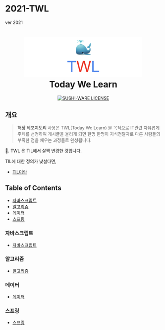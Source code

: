# 2021-TWL

ver 2021

<h1 align="center">
	<img src="TWL.png" alt="TWL" width="380" />
	<br> Today We Learn
</h1>

<p align="center">
<p align="center">
  <a href="https://github.com/MakeNowJust/sushi-ware">
    <img src="https://img.shields.io/badge/license-SUSHI--WARE%F0%9F%8D%A3-blue.svg" alt="SUSHI-WARE LICENSE">
  </a>
</p>

## 개요

> **해당 레포지토리** 사용은 TWL(Today We Learn) 을 목적으로 IT관련 자유롭게 주제를 선정하여 게시글을 올리게 되면 한명 한명이 지식전달자로 다른 사람들의 부족한 점을 채우는 과정들로 완성됩니다.

📕. TWL 은 TIL에서 살짝 변경한 것입니다.

TIL에 대한 정의가 낯설다면,

- [TIL이란](http://milooy.github.io/TIL/ETC/daily-commit.html)

## Table of Contents

- [자바스크립트](#자바스크립트)
- [알고리즘](#알고리즘)
- [데이터](#데이터)
- [스프링](#스프링)

### 자바스크립트

- [자바스크립트](./자바스크립트)

### 알고리즘

- [알고리즘](./알고리즘)

### 데이터

- [데이터](./데이터)

### 스프링

- [스프링](./스프링)
